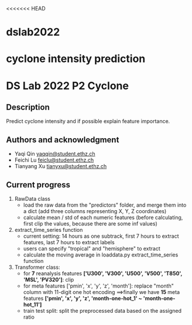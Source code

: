<<<<<<< HEAD
# dslab2022
 cyclone intensity prediction
=======
# DS Lab 2022 P2 Cyclone

## Description
Predict cyclone intensity and if possible explain feature importance.

## Authors and acknowledgment
* Yaqi Qin yaqqin@student.ethz.ch
* Feichi Lu feiclu@student.ethz.ch
* Tianyang Xu tianyxu@student.ethz.ch

## Current progress
1. RawData class
    * load the raw data from the "predictors" folder, and merge them into a dict (add three columns representing X, Y, Z coordinates)
    * calculate mean / std of each numeric features (before calculating, first clip the values, because there are some inf values)
2. extract_time_series function
    * current setting: 14 hours as one subtrack, first 7 hours to extract features, last 7 hours to extract labels
    * users can specify "tropical" and "hemisphere" to extract
    *  calculate the moving average in loaddata.py extract_time_series function
3. Transformer class:
    * for **7** reanalysis features **['U300', 'V300', 'U500', 'V500', 'T850', 'MSL', 'PV320']**: clip
    * for meta features ['pmin', 'x', 'y', 'z', 'month']: replace "month" column with 11-digit one hot encoding ==>finally we have **15** meta features **['pmin', 'x', 'y', 'z', 'month-one-hot_1' ~ 'month-one-hot_11']**
    * train test split: split the preprocessed data based on the assigned ratio 
